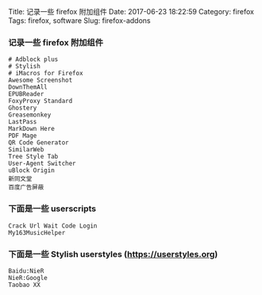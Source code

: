 Title: 记录一些 firefox 附加组件
Date: 2017-06-23 18:22:59
Category: firefox
Tags: firefox, software
Slug: firefox-addons

### 记录一些 firefox 附加组件
```
# Adblock plus
# Stylish
# iMacros for Firefox
Awesome Screenshot
DownThemAll
EPUBReader
FoxyProxy Standard
Ghostery
Greasemonkey
LastPass
MarkDown Here
PDF Mage
QR Code Generator
SimilarWeb
Tree Style Tab
User-Agent Switcher
uBlock Origin
新同文堂
百度广告屏蔽

```

### 下面是一些 userscripts
```
Crack Url Wait Code Login
My163MusicHelper
```

### 下面是一些 Stylish userstyles (https://userstyles.org)
```
Baidu:NieR
NieR:Google
Taobao XX
```
